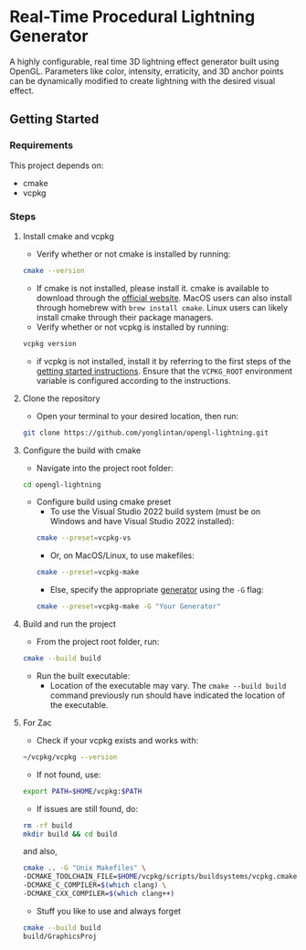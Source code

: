 # Real-Time Procedural Lightning Generator

A highly configurable, real time 3D lightning effect generator built using OpenGL. Parameters like color, intensity, erraticity, and 3D anchor points can be dynamically modified to create lightning with the desired visual effect.

## Getting Started

### **Requirements**

This project depends on:

- cmake
- vcpkg

### **Steps**

1.  Install cmake and vcpkg
    - Verify whether or not cmake is installed by running:
    ```sh
    cmake --version
    ```
    - If cmake is not installed, please install it. cmake is available to download through the [official website](https://cmake.org/). MacOS users can also install through homebrew with `brew install cmake`. Linux users can likely install cmake through their package managers.
    - Verify whether or not vcpkg is installed by running:
    ```sh
    vcpkg version
    ```
    - if vcpkg is not installed, install it by referring to the first steps of the [getting started instructions](https://learn.microsoft.com/en-us/vcpkg/get_started/get-started?pivots=shell-powershell). Ensure that the `VCPKG_ROOT` environment variable is configured according to the instructions.
2.  Clone the repository
    - Open your terminal to your desired location, then run:
    ```sh
    git clone https://github.com/yonglintan/opengl-lightning.git
    ```
3.  Configure the build with cmake
    - Navigate into the project root folder:
    ```sh
    cd opengl-lightning
    ```
    - Configure build using cmake preset
      - To use the Visual Studio 2022 build system (must be on Windows and have Visual Studio 2022 installed):
      ```sh
      cmake --preset=vcpkg-vs
      ```
      - Or, on MacOS/Linux, to use makefiles:
      ```sh
      cmake --preset=vcpkg-make
      ```
      - Else, specify the appropriate [generator](https://cmake.org/cmake/help/latest/manual/cmake-generators.7.html#cmake-generators) using the `-G` flag:
      ```sh
      cmake --preset=vcpkg-make -G "Your Generator"
      ```
4.  Build and run the project

    - From the project root folder, run:

    ```sh
    cmake --build build
    ```

    - Run the built executable:
      - Location of the executable may vary. The `cmake --build build` command previously run should have indicated the location of the executable.

5.  For Zac
    - Check if your vcpkg exists and works with:
    ```sh
    ~/vcpkg/vcpkg --version
    ```
    - If not found, use:
    ```sh
    export PATH=$HOME/vcpkg:$PATH
    ```
    - If issues are still found, do:
    ```sh
    rm -rf build
    mkdir build && cd build
    ```
    and also,
    ```sh
    cmake .. -G "Unix Makefiles" \
    -DCMAKE_TOOLCHAIN_FILE=$HOME/vcpkg/scripts/buildsystems/vcpkg.cmake \
    -DCMAKE_C_COMPILER=$(which clang) \
    -DCMAKE_CXX_COMPILER=$(which clang++)
    ```
    - Stuff you like to use and always forget
    ```sh
    cmake --build build
    build/GraphicsProj
    ```
